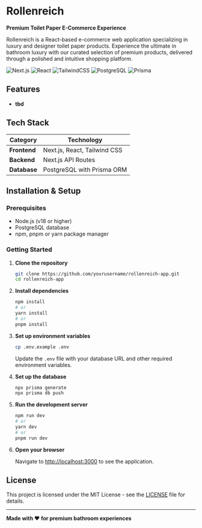 # Rollenreich

**Premium Toilet Paper E-Commerce Experience**

Rollenreich is a React-based e-commerce web application specializing in luxury and designer toilet paper products. Experience the ultimate in bathroom luxury with our curated selection of premium products, delivered through a polished and intuitive shopping platform.

![Next.js](https://img.shields.io/badge/Next.js-black?style=for-the-badge&logo=next.js&logoColor=white)
![React](https://img.shields.io/badge/react-%2320232a.svg?style=for-the-badge&logo=react&logoColor=%2361DAFB)
![TailwindCSS](https://img.shields.io/badge/tailwindcss-%2338B2AC.svg?style=for-the-badge&logo=tailwind-css&logoColor=white)
![PostgreSQL](https://img.shields.io/badge/postgresql-%23316192.svg?style=for-the-badge&logo=postgresql&logoColor=white)
![Prisma](https://img.shields.io/badge/Prisma-3982CE?style=for-the-badge&logo=Prisma&logoColor=white)

## Features

- **tbd**

## Tech Stack

| Category     | Technology                   |
| ------------ | ---------------------------- |
| **Frontend** | Next.js, React, Tailwind CSS |
| **Backend**  | Next.js API Routes           |
| **Database** | PostgreSQL with Prisma ORM   |

## Installation & Setup

### Prerequisites

- Node.js (v18 or higher)
- PostgreSQL database
- npm, pnpm or yarn package manager

### Getting Started

1. **Clone the repository**

   ```bash
   git clone https://github.com/yourusername/rollenreich-app.git
   cd rollenreich-app
   ```

2. **Install dependencies**

   ```bash
   npm install
   # or
   yarn install
   # or
   pnpm install
   ```

3. **Set up environment variables**

   ```bash
   cp .env.example .env
   ```

   Update the `.env` file with your database URL and other required environment variables.

4. **Set up the database**

   ```bash
   npx prisma generate
   npx prisma db push
   ```

5. **Run the development server**

   ```bash
   npm run dev
   # or
   yarn dev
   # or
   pnpm run dev
   ```

6. **Open your browser**

   Navigate to [http://localhost:3000](http://localhost:3000) to see the application.

## License

This project is licensed under the MIT License - see the [LICENSE](LICENSE) file for details.

---

**Made with ❤️ for premium bathroom experiences**
